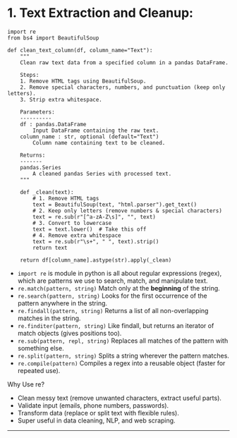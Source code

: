# 1. Text Extraction and Cleanup:

```
import re
from bs4 import BeautifulSoup

def clean_text_column(df, column_name="Text"):
    """
    Clean raw text data from a specified column in a pandas DataFrame.
    
    Steps:
    1. Remove HTML tags using BeautifulSoup.
    2. Remove special characters, numbers, and punctuation (keep only letters).
    3. Strip extra whitespace.

    Parameters:
    ----------
    df : pandas.DataFrame
        Input DataFrame containing the raw text.
    column_name : str, optional (default="Text")
        Column name containing text to be cleaned.

    Returns:
    -------
    pandas.Series
        A cleaned pandas Series with processed text.
    """

    def _clean(text):
        # 1. Remove HTML tags
        text = BeautifulSoup(text, "html.parser").get_text()
        # 2. Keep only letters (remove numbers & special characters)
        text = re.sub(r"[^a-zA-Z\s]", "", text)
        # 3. Convert to lowercase
        text = text.lower()  # Take this off
        # 4. Remove extra whitespace
        text = re.sub(r"\s+", " ", text).strip()
        return text

    return df[column_name].astype(str).apply(_clean)
```

- `import re` is module in python is all about regular expressions (regex), which are patterns we use to search, match, and manipulate text.
- `re.match(pattern, string)` Match only at the **beginning** of the string.
- `re.search(pattern, string)` Looks for the first occurrence of the pattern anywhere in the string.
- `re.findall(pattern, string)` Returns a list of all non-overlapping matches in the string.
- `re.finditer(pattern, string)` Like findall, but returns an iterator of match objects (gives positions too).
- `re.sub(pattern, repl, string)` Replaces all matches of the pattern with something else.
- `re.split(pattern, string)` Splits a string wherever the pattern matches.
- `re.compile(pattern)` Compiles a regex into a reusable object (faster for repeated use).

Why Use re?
- Clean messy text (remove unwanted characters, extract useful parts).
- Validate input (emails, phone numbers, passwords).
- Transform data (replace or split text with flexible rules).
- Super useful in data cleaning, NLP, and web scraping.

---
